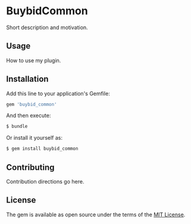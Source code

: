 # BuybidCommon
Short description and motivation.

## Usage
How to use my plugin.

## Installation
Add this line to your application's Gemfile:

```ruby
gem 'buybid_common'
```

And then execute:
```bash
$ bundle
```

Or install it yourself as:
```bash
$ gem install buybid_common
```

## Contributing
Contribution directions go here.

## License
The gem is available as open source under the terms of the [MIT License](https://opensource.org/licenses/MIT).
